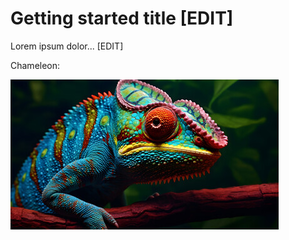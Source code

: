 # Getting started title [EDIT]

Lorem ipsum dolor... [EDIT]

Chameleon:

![Chameleon](chameleon.jpg)

